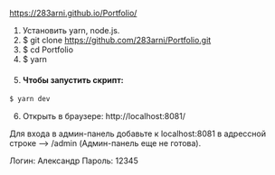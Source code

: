 https://283arni.github.io/Portfolio/

1. Установить yarn, node.js.
2. $ git clone https://github.com/283arni/Portfolio.git
3. $ cd Portfolio
4. $ yarn
5. #### Чтобы запустить скрипт:
```sh
$ yarn dev
```
6. Открыть в браузере: http://localhost:8081/

Для входа в админ-панель добавьте к localhost:8081 в адрессной строке --> /admin
(Админ-панель еще не готова).


Логин: Александр
Пароль: 12345